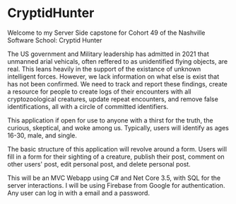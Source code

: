 # CryptidHunter

Welcome to my Server Side capstone for Cohort 49 of the Nashville Software School: Cryptid Hunter

The US government and Military leadership has admitted in 2021 that unmanned arial vehicals, often reffered to as unidentified flying objects, are real. 
This leans heavily in the support of the existance of unknown intelligent forces. However, we lack information on what else is exist that has not been confirmed. 
We need to track and report these findings, create a resource for people to create logs of their encounters with all cryptozoological creatures, update repeat encounters, and remove false identifications, all with a circle of committed identifiers.


This application if open for use to anyone with a thirst for the truth, the curious, skeptical, and woke among us. Typically, users will identify as ages 16-30, male, and single.

The basic structure of this application will revolve around a form. Users will fill in a form for their sighting of a creature, publish their post, comment on other users' post, edit personal post, and delete personal post.

This will be an MVC Webapp using C# and Net Core 3.5, with SQL for the server interactions. I will be using Firebase from Google for authentication. Any user can log in with a email and a password.


